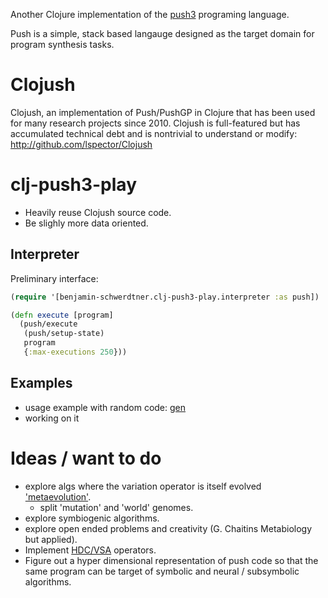 Another Clojure implementation of the [push3](https://faculty.hampshire.edu/lspector/push3-description.html) programing language. 

Push is a simple, stack based langauge designed as the target domain for program synthesis tasks. 

# Clojush

Clojush, an implementation of Push/PushGP in Clojure that has been used for many research projects since 2010. Clojush is full-featured but has accumulated technical debt and is nontrivial to understand or modify: http://github.com/lspector/Clojush

# clj-push3-play

- Heavily reuse Clojush source code. 
- Be slighly more data oriented.


## Interpreter

Preliminary interface: 


``` clojure
(require '[benjamin-schwerdtner.clj-push3-play.interpreter :as push])

(defn execute [program]
  (push/execute
   (push/setup-state)
   program
   {:max-executions 250}))
```

## Examples

- usage example with random code: [gen](examples/gen.clj)
- working on it

# Ideas / want to do

- explore algs where the variation operator is itself evolved ['metaevolution'](ideas/metaevolution.org).
  - split 'mutation' and 'world' genomes.
- explore symbiogenic algorithms.
- explore open ended problems and creativity (G. Chaitins Metabiology but applied).
- Implement [HDC/VSA](https://www.hd-computing.com/) operators.
- Figure out a hyper dimensional representation of push code so that the same program can be target of 
  symbolic and neural / subsymbolic algorithms. 
  
  



  
  







 







